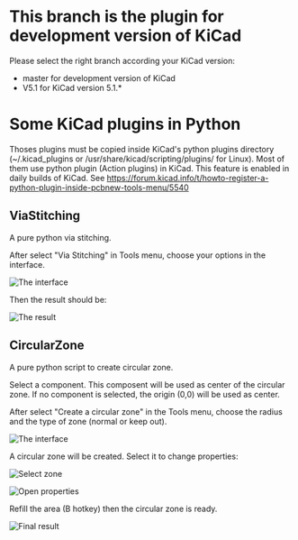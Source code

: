 # This branch is the plugin for development version of KiCad

Please select the right branch according your KiCad version:
 - master for development version of KiCad
 - V5.1 for KiCad version 5.1.*

# Some KiCad plugins in Python

Thoses plugins must be copied inside KiCad's python plugins
directory (~/.kicad_plugins or /usr/share/kicad/scripting/plugins/ for
Linux).
Most of them use python plugin (Action plugins) in KiCad. This feature
is enabled in daily builds of KiCad.
See https://forum.kicad.info/t/howto-register-a-python-plugin-inside-pcbnew-tools-menu/5540


## ViaStitching

A pure python via stitching.

After select "Via Stitching" in Tools menu, choose your options in the
interface.

![The interface](images/via1.png)

Then the result should be:

![The result](images/via2.png)

## CircularZone

A pure python script to create circular zone.

Select a component. This composent will be used as center of the
circular zone. If no component is selected, the origin (0,0) will be
used as center.

After select "Create a circular zone" in the Tools menu, choose the
radius and the type of zone (normal or keep out).

![The interface](images/circular1.png)

A circular zone will be created. Select it to change properties:

![Select zone](images/circular2.png)

![Open properties](images/circular3.png)

Refill the area (B hotkey) then the circular zone is ready.

![Final result](images/circular4.png)
